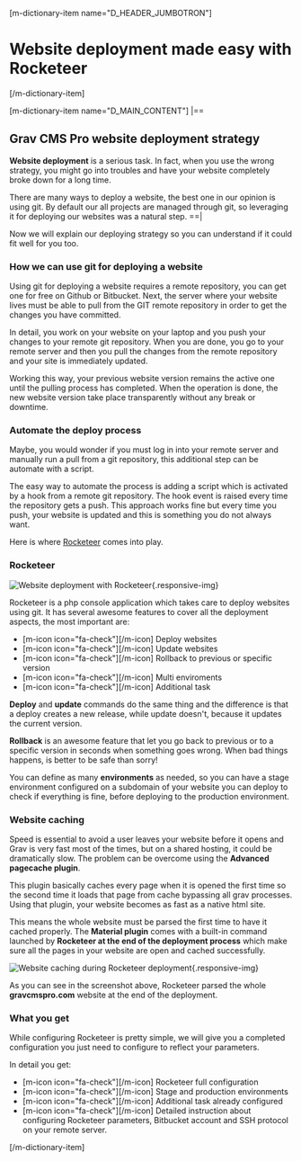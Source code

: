 [m-dictionary-item name="D_HEADER_JUMBOTRON"]
  # Website deployment made easy with Rocketeer
[/m-dictionary-item]

[m-dictionary-item name="D_MAIN_CONTENT"]
  |==
  ## Grav CMS Pro website deployment strategy

  **Website deployment** is a serious task. In fact, when you use the wrong strategy, you might go into troubles and have your website completely broke down for a long time.

  There are many ways to deploy a website, the best one in our opinion is using git. By default our all projects are managed through git, so leveraging it for deploying our websites was a natural step.
  ==|
  
  Now we will explain our deploying strategy so you can understand if it could fit well for you too.

  ### How we can use git for deploying a website

  Using git for deploying a website requires a remote repository, you can get one for free on Github or Bitbucket. Next, the server where your website lives must be able to pull from the GIT remote repository in order to get the changes you have committed.

  In detail, you work on your website on your laptop and you push your changes to your remote git repository. When you are done, you go to your remote server and then you pull the changes from the remote repository and your site is immediately updated.

  Working this way, your previous website version remains the active one until the pulling process has completed. When the operation is done, the new website version take place transparently without any break or downtime.

  ### Automate the deploy process

  Maybe, you would wonder if you must log in into your remote server and manually run a pull from a git repository, this additional step can be automate with a script.

  The easy way to automate the process is adding a script which is activated by a hook from a remote git repository. The hook event is raised every time the repository gets a push. This approach works fine but every time you push, your website is updated and this is something you do not always want.

  Here is where [Rocketeer](http://rocketeer.autopergamene.eu/) comes into play.

  ### Rocketeer

  ![Website deployment with Rocketeer](/user/pages/images/website-deployment.gif "Website deployment"){.responsive-img}

  Rocketeer is a php console application which takes care to deploy websites using git. It has several awesome features to cover all the deployment aspects, the most important are:

  - [m-icon icon="fa-check"][/m-icon] Deploy websites
  - [m-icon icon="fa-check"][/m-icon] Update websites
  - [m-icon icon="fa-check"][/m-icon] Rollback to previous or specific version
  - [m-icon icon="fa-check"][/m-icon] Multi enviroments
  - [m-icon icon="fa-check"][/m-icon] Additional task

  **Deploy** and **update** commands do the same thing and the difference is that a deploy creates a new release, while update doesn't, because it updates the current version.

  **Rollback** is an awesome feature that let you go back to previous or to a specific version in seconds when something goes wrong. When bad things happens, is better to be safe than sorry!

  You can define as many **environments** as needed, so you can have a stage environment configured on a subdomain of your website you can deploy to check if everything is fine, before deploying to the production environment.

  ### Website caching

  Speed is essential to avoid a user leaves your website before it opens and Grav is very fast most of the times, but on a shared hosting, it could be dramatically slow. The problem can be overcome using the  **Advanced pagecache plugin**.

  This plugin basically caches every page when it is opened the first time so the second time it loads that page from cache bypassing all grav processes. Using that plugin, your website becomes as fast as a native html site.

  This means the whole website must be parsed the first time to have it cached properly. The **Material plugin** comes with a built-in command launched by  **Rocketeer at the end of the deployment process** which make sure all the pages in your website are open and cached successfully.

  ![Website caching during Rocketeer deployment](/user/pages/images/website-caching.gif "Website caching"){.responsive-img}

  As you can see in the screenshot above, Rocketeer parsed the whole **gravcmspro.com** website at the end of the deployment.

  ### What you get

  While configuring Rocketeer is pretty simple, we will give you a completed configuration you just need to configure to reflect your parameters.

  In detail you get:

  - [m-icon icon="fa-check"][/m-icon] Rocketeer full configuration
  - [m-icon icon="fa-check"][/m-icon] Stage and production environments
  - [m-icon icon="fa-check"][/m-icon] Additional task already configured
  - [m-icon icon="fa-check"][/m-icon] Detailed instruction about configuring Rocketeer parameters, Bitbucket account and SSH protocol on your remote server.

[/m-dictionary-item]
